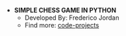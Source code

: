 - <b>SIMPLE CHESS GAME IN PYTHON</b>
    - Developed By: Frederico Jordan
    - Find more: [code-projects](https://code-projects.org/)
